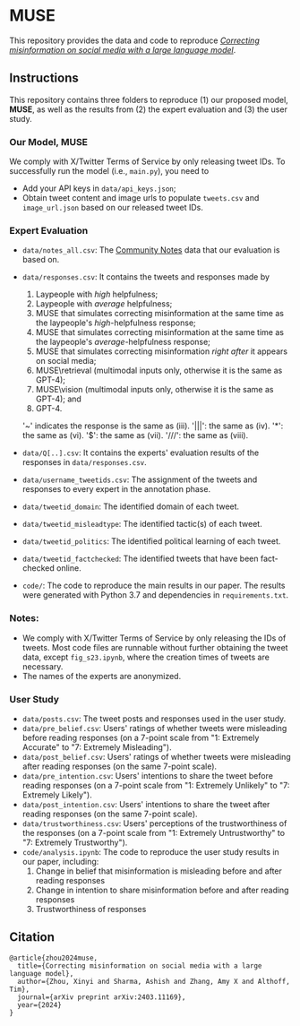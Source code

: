 # MUSE

This repository provides the data and code to reproduce *[Correcting misinformation on social media with a large language model](https://arxiv.org/abs/2403.11169)*.

## Instructions

This repository contains three folders to reproduce (1) our proposed model, **MUSE**, as well as the results from (2) the expert evaluation and (3) the user study.

### Our Model, MUSE

We comply with X/Twitter Terms of Service by only releasing tweet IDs. To successfully run the model (i.e., `main.py`), you need to 
- Add your API keys in `data/api_keys.json`; 
- Obtain tweet content and image urls to populate `tweets.csv` and `image_url.json` based on our released tweet IDs.

### Expert Evaluation

- `data/notes_all.csv`: The [Community Notes](https://communitynotes.twitter.com/guide/en/about/introduction) data that our evaluation is based on.
- `data/responses.csv`: It contains the tweets and responses made by
  1. Laypeople with *high* helpfulness;
  2. Laypeople with *average* helpfulness; 
  3. MUSE that simulates correcting misinformation at the same time as the laypeople's *high*-helpfulness response;
  4. MUSE that simulates correcting misinformation at the same time as the laypeople's *average*-helpfulness response; 
  5. MUSE that simulates correcting misinformation *right after* it appears on social media;
  6. MUSE\retrieval (multimodal inputs only, otherwise it is the same as GPT-4);
  7. MUSE\vision (multimodal inputs only, otherwise it is the same as GPT-4); and
  8. GPT-4.

  '~' indicates the response is the same as (iii). '|||': the same as (iv). '*': the same as (vi). '$': the same as (vii). '///': the same as (viii). 
- `data/Q[..].csv`: It contains the experts' evaluation results of the responses in `data/responses.csv`.
- `data/username_tweetids.csv`: The assignment of the tweets and responses to every expert in the annotation phase.
- `data/tweetid_domain`: The identified domain of each tweet.
- `data/tweetid_misleadtype`: The identified tactic(s) of each tweet.
- `data/tweetid_politics`: The identified political learning of each tweet.
- `data/tweetid_factchecked`: The identified tweets that have been fact-checked online.
- `code/`: The code to reproduce the main results in our paper. The results were generated with Python 3.7 and dependencies in `requirements.txt`.
### Notes: 
- We comply with X/Twitter Terms of Service by only releasing the IDs of tweets. Most code files are runnable without further obtaining the tweet data, except `fig_s23.ipynb`, where the creation times of tweets are necessary. 
- The names of the experts are anonymized.

### User Study

- `data/posts.csv`: The tweet posts and responses used in the user study.
- `data/pre_belief.csv`: Users' ratings of whether tweets were misleading before reading responses (on a 7-point scale from "1: Extremely Accurate" to "7: Extremely Misleading").
- `data/post_belief.csv`: Users' ratings of whether tweets were misleading after reading responses (on the same 7-point scale).
- `data/pre_intention.csv`: Users' intentions to share the tweet before reading responses (on a 7-point scale from "1: Extremely Unlikely" to "7: Extremely Likely").
- `data/post_intention.csv`: Users' intentions to share the tweet after reading responses (on the same 7-point scale).
- `data/trustworthiness.csv`: Users' perceptions of the trustworthiness of the responses (on a 7-point scale from "1: Extremely Untrustworthy" to "7: Extremely Trustworthy").
- `code/analysis.ipynb`: The code to reproduce the user study results in our paper, including:
  1. Change in belief that misinformation is misleading before and after reading responses
  2. Change in intention to share misinformation before and after reading responses
  3. Trustworthiness of responses


## Citation
```
@article{zhou2024muse,
  title={Correcting misinformation on social media with a large language model},
  author={Zhou, Xinyi and Sharma, Ashish and Zhang, Amy X and Althoff, Tim},
  journal={arXiv preprint arXiv:2403.11169},
  year={2024}
}
```